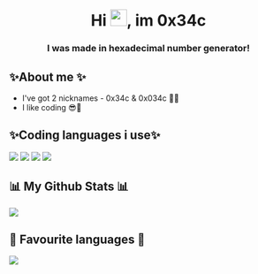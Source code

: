 <h1 align="center">Hi <img src="https://raw.githubusercontent.com/MartinHeinz/MartinHeinz/master/wave.gif" width="30px">, im 0x34c</h1>
<h3 align="center"> I was made in hexadecimal number generator!</h3>

## ✨About me ✨
- I've got 2 nicknames - 0x34c & 0x034c 🙋‍♂️
- I like coding 😎🤙

## ✨Coding languages i use✨

<p align="left">
<img src="https://img.icons8.com/color/48/000000/c-sharp-logo.png"/>
<img src="https://img.icons8.com/color/48/000000/c-plus-plus-logo.png"/>
<img src="https://img.icons8.com/dusk/48/000000/php-logo.png"/>
<img src="https://img.icons8.com/color/48/000000/flutter.png"/>
</p>

## 📊 My Github Stats 📊
<a href="https://github.com/0x34c"><img src="https://github-readme-stats.vercel.app/api?username=0x34c&show_icons=true&theme=radical"></a>

## 🚀 Favourite languages 🚀

<a href="https://github.com/0x34c"><img src="https://github-readme-stats.vercel.app/api/top-langs/?username=0x34c"></a>
